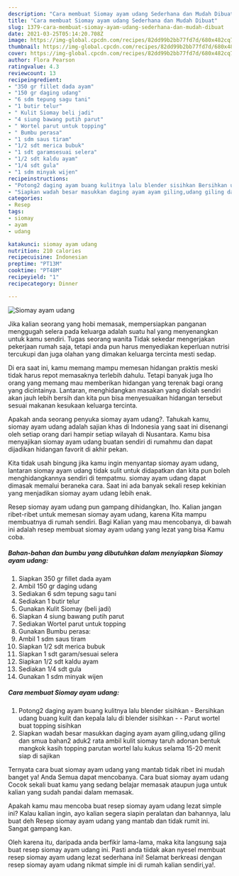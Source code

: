 ```yaml
---
description: "Cara membuat Siomay ayam udang Sederhana dan Mudah Dibuat"
title: "Cara membuat Siomay ayam udang Sederhana dan Mudah Dibuat"
slug: 1379-cara-membuat-siomay-ayam-udang-sederhana-dan-mudah-dibuat
date: 2021-03-25T05:14:20.708Z
image: https://img-global.cpcdn.com/recipes/82dd99b2bb77fd7d/680x482cq70/siomay-ayam-udang-foto-resep-utama.jpg
thumbnail: https://img-global.cpcdn.com/recipes/82dd99b2bb77fd7d/680x482cq70/siomay-ayam-udang-foto-resep-utama.jpg
cover: https://img-global.cpcdn.com/recipes/82dd99b2bb77fd7d/680x482cq70/siomay-ayam-udang-foto-resep-utama.jpg
author: Flora Pearson
ratingvalue: 4.3
reviewcount: 13
recipeingredient:
- "350 gr fillet dada ayam"
- "150 gr daging udang"
- "6 sdm tepung sagu tani"
- "1 butir telur"
- " Kulit Siomay beli jadi"
- "4 siung bawang putih parut"
- " Wortel parut untuk topping"
- " Bumbu perasa"
- "1 sdm saus tiram"
- "1/2 sdt merica bubuk"
- "1 sdt garamsesuai selera"
- "1/2 sdt kaldu ayam"
- "1/4 sdt gula"
- "1 sdm minyak wijen"
recipeinstructions:
- "Potong2 daging ayam buang kulitnya lalu blender sisihkan Bersihkan udang buang kulit dan kepala lalu di blender sisihkan  Parut wortel buat topping sisihkan"
- "Siapkan wadah besar masukkan daging ayam ayam giling,udang giling dan smua bahan2 aduk2 rata ambil kulit siomay taruh adonan bentuk mangkok kasih topping parutan wortel lalu kukus selama 15-20 menit siap di sajikan"
categories:
- Resep
tags:
- siomay
- ayam
- udang

katakunci: siomay ayam udang 
nutrition: 210 calories
recipecuisine: Indonesian
preptime: "PT13M"
cooktime: "PT48M"
recipeyield: "1"
recipecategory: Dinner

---
```



![Siomay ayam udang](https://img-global.cpcdn.com/recipes/82dd99b2bb77fd7d/680x482cq70/siomay-ayam-udang-foto-resep-utama.jpg)

Jika kalian seorang yang hobi memasak, mempersiapkan panganan menggugah selera pada keluarga adalah suatu hal yang menyenangkan untuk kamu sendiri. Tugas seorang  wanita Tidak sekedar mengerjakan pekerjaan rumah saja, tetapi anda pun harus menyediakan keperluan nutrisi tercukupi dan juga olahan yang dimakan keluarga tercinta mesti sedap.

Di era  saat ini, kamu memang mampu memesan hidangan praktis meski tidak harus repot memasaknya terlebih dahulu. Tetapi banyak juga lho orang yang memang mau memberikan hidangan yang terenak bagi orang yang dicintainya. Lantaran, menghidangkan masakan yang diolah sendiri akan jauh lebih bersih dan kita pun bisa menyesuaikan hidangan tersebut sesuai makanan kesukaan keluarga tercinta. 



Apakah anda seorang penyuka siomay ayam udang?. Tahukah kamu, siomay ayam udang adalah sajian khas di Indonesia yang saat ini disenangi oleh setiap orang dari hampir setiap wilayah di Nusantara. Kamu bisa menyajikan siomay ayam udang buatan sendiri di rumahmu dan dapat dijadikan hidangan favorit di akhir pekan.

Kita tidak usah bingung jika kamu ingin menyantap siomay ayam udang, lantaran siomay ayam udang tidak sulit untuk didapatkan dan kita pun boleh menghidangkannya sendiri di tempatmu. siomay ayam udang dapat dimasak memalui beraneka cara. Saat ini ada banyak sekali resep kekinian yang menjadikan siomay ayam udang lebih enak.

Resep siomay ayam udang pun gampang dihidangkan, lho. Kalian jangan ribet-ribet untuk memesan siomay ayam udang, karena Kita mampu membuatnya di rumah sendiri. Bagi Kalian yang mau mencobanya, di bawah ini adalah resep membuat siomay ayam udang yang lezat yang bisa Kamu coba.

<!--inarticleads1-->

##### Bahan-bahan dan bumbu yang dibutuhkan dalam menyiapkan Siomay ayam udang:

1. Siapkan 350 gr fillet dada ayam
1. Ambil 150 gr daging udang
1. Sediakan 6 sdm tepung sagu tani
1. Sediakan 1 butir telur
1. Gunakan  Kulit Siomay (beli jadi)
1. Siapkan 4 siung bawang putih parut
1. Sediakan  Wortel parut untuk topping
1. Gunakan  Bumbu perasa:
1. Ambil 1 sdm saus tiram
1. Siapkan 1/2 sdt merica bubuk
1. Siapkan 1 sdt garam/sesuai selera
1. Siapkan 1/2 sdt kaldu ayam
1. Sediakan 1/4 sdt gula
1. Gunakan 1 sdm minyak wijen




<!--inarticleads2-->

##### Cara membuat Siomay ayam udang:

1. Potong2 daging ayam buang kulitnya lalu blender sisihkan - Bersihkan udang buang kulit dan kepala lalu di blender sisihkan -  - Parut wortel buat topping sisihkan
1. Siapkan wadah besar masukkan daging ayam ayam giling,udang giling dan smua bahan2 aduk2 rata ambil kulit siomay taruh adonan bentuk mangkok kasih topping parutan wortel lalu kukus selama 15-20 menit siap di sajikan




Ternyata cara buat siomay ayam udang yang mantab tidak ribet ini mudah banget ya! Anda Semua dapat mencobanya. Cara buat siomay ayam udang Cocok sekali buat kamu yang sedang belajar memasak ataupun juga untuk kalian yang sudah pandai dalam memasak.

Apakah kamu mau mencoba buat resep siomay ayam udang lezat simple ini? Kalau kalian ingin, ayo kalian segera siapin peralatan dan bahannya, lalu buat deh Resep siomay ayam udang yang mantab dan tidak rumit ini. Sangat gampang kan. 

Oleh karena itu, daripada anda berfikir lama-lama, maka kita langsung saja buat resep siomay ayam udang ini. Pasti anda tiidak akan nyesel membuat resep siomay ayam udang lezat sederhana ini! Selamat berkreasi dengan resep siomay ayam udang nikmat simple ini di rumah kalian sendiri,ya!.

